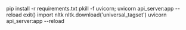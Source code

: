 pip install -r requirements.txt
pkill -f uvicorn; uvicorn api_server:app --reload
exit()
import nltk
nltk.download('universal_tagset')
uvicorn api_server:app --reload
